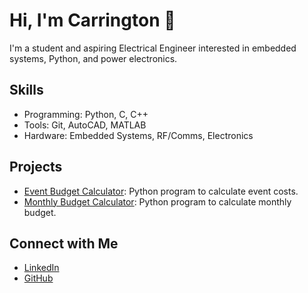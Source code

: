 # Hi, I'm Carrington 👋

I'm a student and aspiring Electrical Engineer interested in embedded systems, Python, and power electronics.

## Skills
- Programming: Python, C, C++
- Tools: Git, AutoCAD, MATLAB
- Hardware: Embedded Systems, RF/Comms, Electronics

## Projects
- [Event Budget Calculator](https://github.com/carrington-hub/event-budget-calculator): Python program to calculate event costs.
- [Monthly Budget Calculator](https://github.com/carrington-hub/budget---calculator): Python program to calculate monthly budget.

## Connect with Me
- [LinkedIn](https://www.linkedin.com/in/carrington-davis-b58b66276)
- [GitHub](https://github.com/carrington-hub)
